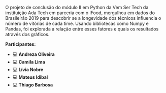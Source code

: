 
O projeto de conclusão do módulo II em Python da Vem Ser Tech da instituição Ada Tech em parceria com o IFood, mergulhou em dados do Brasileirão 2019 para descobrir se a longevidade dos técnicos influencia o número de vitórias de cada time.
Usando bibliotecas como Numpy e Pandas, foi explorada a relação entre esses fatores e quais os resultados através dos gráficos.

**Participantes:** 

- <i class="fa fa-computer" aria-hidden="true"></i>:computer:
**Andreza Oliveira**
- <i class="fa fa-computer" aria-hidden="true"></i>:computer:
**Camila Lima**
- <i class="fa fa-computer" aria-hidden="true"></i>:computer:
**Lívia Nobre**
- <i class="fa fa-computer" aria-hidden="true"></i>:computer:
 **Mateus Idibal**
- <i class="fa fa-computer" aria-hidden="true"></i>:computer:
**Thiago Barbosa**


